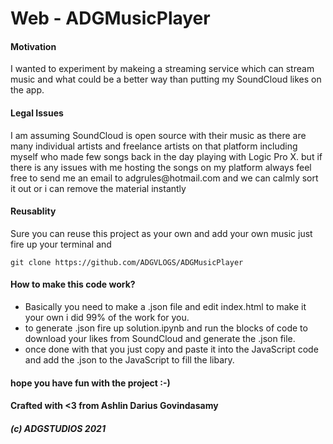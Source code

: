 # Web - ADGMusicPlayer

#### Motivation
I wanted to experiment by makeing a streaming service which can stream music and what could be a better way than putting my SoundCloud likes on the app.

#### Legal Issues
<p>I am assuming SoundCloud is open source with their music as there are many individual artists and freelance artists on that platform including myself who made few songs back in the day playing with Logic Pro X. 
but if there is any issues with me hosting the songs on my platform always feel free to send me an email to adgrules@hotmail.com and we can calmly sort it out or i can remove the material instantly</p>

#### Reusablity
<p>Sure you can reuse this project as your own and add your own music just fire up your terminal and</p>

````
git clone https://github.com/ADGVLOGS/ADGMusicPlayer
````

#### How to make this code work?

* Basically you need to make a .json file and edit index.html to make it your own i did 99% of the work for you.
* to generate .json fire up solution.ipynb and run the blocks of code to download your likes from SoundCloud and generate the .json file.
* once done with that you just copy and paste it into the JavaScript code and add the .json to the JavaScript to fill the libary.

#### hope you have fun with the project :-)

#### Crafted with <3 from Ashlin Darius Govindasamy


##### (c) ADGSTUDIOS 2021
